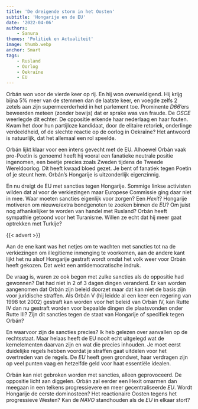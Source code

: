 ```yaml
---
title: 'De dreigende storm in het Oosten'
subtitle: 'Hongarije en de EU'
date: '2022-04-06'
authors:
    - Sanura
themes: 'Politiek en Actualiteit'
image: thumb.webp
anchor: Smart
tags:
    - Rusland
    - Oorlog
    - Oekraïne
    - EU
---
```


Orbán won voor de vierde keer op rij. En hij won overweldigend. Hij krijg bijna 5% meer van de stemmen dan de laatste keer, en voegde zelfs 2 zetels aan zijn supermeerderheid in het parlement toe. Prominente *D66*’ers beweerden meteen (zonder bewijs) dat er sprake was van fraude. De _OSCE_ weerlegde dit echter. De oppositie erkende haar nederlaag en haar fouten. Kwam het door hun partijloze kandidaat, door de elitaire retoriek, onderlinge verdeeldheid, of de slechte reactie op de oorlog in Oekraïne? Het antwoord is natuurlijk, dat het allemaal een rol speelde.


Orbán lijkt klaar voor een intens gevecht met de EU. Alhoewel Orbán vaak pro-Poetin is genoemd heeft hij vooral een fanatieke neutrale positie ingenomen, een beetje precies zoals Zweden tijdens de Tweede Wereldoorlog. Dit heeft kwaad bloed gezet. Je bent of fanatiek tegen Poetin of je steunt hem. Orbán’s Hongarije is uitzonderlijk eigenzinnig. 

En nu dreigt de EU met sancties tegen Hongarije. Sommige linkse activisten wilden dat al voor de verkiezingen maar Europese Commissie ging daar niet in mee. Waar moeten sancties eigenlijk voor zorgen? Een _Hexit_? Hongarije motiveren om nieuwe/extra bondgenoten te zoeken binnen de _EU_? Om juist nog afhankelijker te worden van handel met Rusland? Orbán heeft sympathie getoond voor het Turanisme. Willen ze echt dat hij meer gaat optrekken met Turkije?

{{< advert >}}

Aan de ene kant was het netjes om te wachten met sancties tot na de verkiezingen om illegitieme inmenging te voorkomen, aan de andere kant lijkt het nu alsof Hongarije gestraft wordt omdat het volk weer voor Orbán heeft gekozen. Dat wekt een antidemocratische indruk.

De vraag is, waren ze ook begon met zulke sancties als de oppositie had gewonnen? Dat had niet in 2 of 3 dagen dingen veranderd. Er kan worden aangenomen dat Orbán zijn beleid doorzet maar dat kan niet de basis zijn voor juridische straffen. Als Orbán V (hij leidde al een keer een regering van 1998 tot 2002) gestraft kan worden voor het beleid van Orbán IV, kan Rutte IV dan nu gestraft worden voor bepaalde dingen die plaatsvonden onder Rutte III? Zijn dit sancties tegen de staat van Hongarije of specifiek tegen Orbán?

En waarvoor zijn de sancties precies? Ik heb gelezen over aanvallen op de rechtsstaat. Maar helaas heeft de EU nooit echt uitgelegd wat de kernelementen daarvan zijn en wat die precies inhouden. Je moet eerst duidelijke regels hebben voordat je straffen gaat uitdelen voor het overtreden van de regels. De _EU_ heeft geen grondwet, haar verdragen zijn op veel punten vaag en hetzelfde geld voor haat essentiële idealen.

Orbán kan niet gebroken worden met sancties, alleen geprovoceerd. De oppositie licht aan diggelen. Orbán zal eerder een Hexit omarmen dan meegaan in een telkens progressievere en meer gecentraliseerde _EU_. Wordt Hongarije de eerste dominosteen? Het reactionaire Oosten tegens het progressieve Westen? Kan de _NAVO_ standhouden als de _EU_ in elkaar stort?

